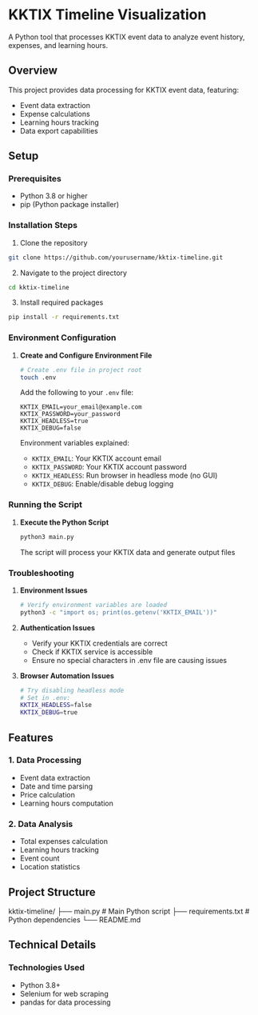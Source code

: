 # KKTIX Timeline Visualization

A Python tool that processes KKTIX event data to analyze event history, expenses, and learning hours.

## Overview
This project provides data processing for KKTIX event data, featuring:
- Event data extraction
- Expense calculations
- Learning hours tracking
- Data export capabilities

## Setup

### Prerequisites
- Python 3.8 or higher
- pip (Python package installer)

### Installation Steps
1. Clone the repository
```bash
git clone https://github.com/yourusername/kktix-timeline.git
```

2. Navigate to the project directory
```bash
cd kktix-timeline
```

3. Install required packages
```bash
pip install -r requirements.txt
```

### Environment Configuration
1. **Create and Configure Environment File**
   ```bash
   # Create .env file in project root
   touch .env
   ```

   Add the following to your `.env` file:
   ```env
   KKTIX_EMAIL=your_email@example.com
   KKTIX_PASSWORD=your_password
   KKTIX_HEADLESS=true
   KKTIX_DEBUG=false
   ```

   Environment variables explained:
   - `KKTIX_EMAIL`: Your KKTIX account email
   - `KKTIX_PASSWORD`: Your KKTIX account password
   - `KKTIX_HEADLESS`: Run browser in headless mode (no GUI)
   - `KKTIX_DEBUG`: Enable/disable debug logging

### Running the Script

1. **Execute the Python Script**
   ```bash
   python3 main.py
   ```
   The script will process your KKTIX data and generate output files

### Troubleshooting

1. **Environment Issues**
   ```bash
   # Verify environment variables are loaded
   python3 -c "import os; print(os.getenv('KKTIX_EMAIL'))"
   ```

2. **Authentication Issues**
   - Verify your KKTIX credentials are correct
   - Check if KKTIX service is accessible
   - Ensure no special characters in .env file are causing issues

3. **Browser Automation Issues**
   ```bash
   # Try disabling headless mode
   # Set in .env:
   KKTIX_HEADLESS=false
   KKTIX_DEBUG=true
   ```

## Features

### 1. Data Processing
- Event data extraction
- Date and time parsing
- Price calculation
- Learning hours computation

### 2. Data Analysis
- Total expenses calculation
- Learning hours tracking
- Event count
- Location statistics

## Project Structure
kktix-timeline/
├── main.py # Main Python script
├── requirements.txt # Python dependencies
└── README.md

## Technical Details

### Technologies Used
- Python 3.8+
- Selenium for web scraping
- pandas for data processing

